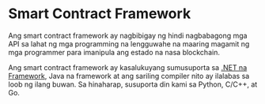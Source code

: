 # Smart Contract Framework

Ang smart contract framework ay nagbibigay ng hindi nagbabagong mga API sa lahat ng mga programming na lengguwahe na maaring magamit ng mga programmer para imanipula ang estado na nasa blockchain.

Ang smart contract framework ay kasalukuyang sumusuporta sa [.NET na Framework](fw/dotnet.md), Java na framework at ang sariling compiler nito ay ilalabas sa loob ng ilang buwan. Sa hinaharap, susuporta din kami sa Python, C/C++, at Go.
